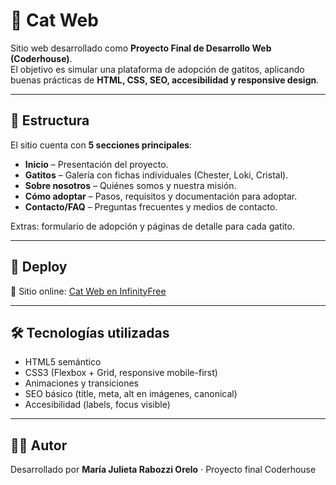 # 🐾 Cat Web

Sitio web desarrollado como **Proyecto Final de Desarrollo Web (Coderhouse)**.  
El objetivo es simular una plataforma de adopción de gatitos, aplicando buenas prácticas de **HTML, CSS, SEO, accesibilidad y responsive design**.

---

## 📂 Estructura
El sitio cuenta con **5 secciones principales**:

- **Inicio** – Presentación del proyecto.  
- **Gatitos** – Galería con fichas individuales (Chester, Loki, Cristal).  
- **Sobre nosotros** – Quiénes somos y nuestra misión.  
- **Cómo adoptar** – Pasos, requisitos y documentación para adoptar.  
- **Contacto/FAQ** – Preguntas frecuentes y medios de contacto.  

Extras: formulario de adopción y páginas de detalle para cada gatito.

---

## 🚀 Deploy
🔗 Sitio online: [Cat Web en InfinityFree](https://julietlovespets.infinityfreeapp.com/)

---

## 🛠️ Tecnologías utilizadas
- HTML5 semántico  
- CSS3 (Flexbox + Grid, responsive mobile-first)  
- Animaciones y transiciones  
- SEO básico (title, meta, alt en imágenes, canonical)  
- Accesibilidad (labels, focus visible)

---

## 👩‍💻 Autor
Desarrollado por **María Julieta Rabozzi Orelo** · Proyecto final Coderhouse
